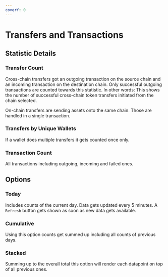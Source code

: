 ```yaml
---
coverY: 0
---
```


# Transfers and Transactions

## Statistic Details

### Transfer Count

Cross-chain transfers got an outgoing transaction on the source chain and an incoming transaction on the destination chain. Only successful outgoing transactions are counted towards this statistic. In other words: This shows the number of successful cross-chain token transfers initiated from the chain selected.

On-chain transfers are sending assets onto the same chain. Those are handled in a  single transaction.

### Transfers by Unique Wallets

If a wallet does multiple transfers it gets counted once only.

### Transaction Count

All transactions including outgoing, incoming and failed ones.

## Options

### Today

Includes counts of the current day. Data gets updated every 5 minutes. A `Refresh` button gets shown as soon as new data gets available.

### Cumulative

Using this option counts get summed up including all counts of previous days.

### Stacked

Summing up to the overall total this option will render each datapoint on top of all previous ones.
